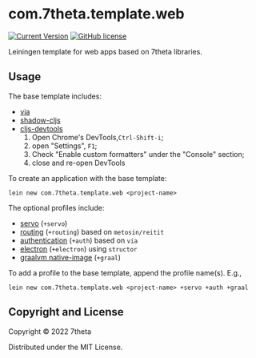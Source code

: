 # com.7theta.template.web

[![Current Version](https://img.shields.io/clojars/v/com.7theta/lein-template.web.svg)](https://clojars.org/com.7theta/lein-template.web)
[![GitHub license](https://img.shields.io/github/license/7theta/web-template.svg)](LICENSE)

Leiningen template for web apps based on 7theta libraries.

## Usage

The base template includes:

* [via](https://github.com/7theta/via)
* [shadow-cljs](http://shadow-cljs.org/)
* [cljs-devtools](https://github.com/binaryage/cljs-devtools)
    1. Open Chrome's DevTools,`Ctrl-Shift-i`;
    1. open "Settings", `F1`;
    1. Check "Enable custom formatters" under the "Console" section;
    1. close and re-open DevTools

To create an application with the base template:

```
lein new com.7theta.template.web <project-name>
```

The optional profiles include:

* [servo](https://github.com/7theta/servo) (`+servo`)
* [routing](https://github.com/metosin/reitit) (`+routing`) based on `metosin/reitit`
* [authentication](https://github.com/7theta/via-auth) (`+auth`) based on `via`
* [electron](https://www.electronjs.org/) (`+electron`) using `structor`
* [graalvm native-image](https://www.graalvm.org/reference-manual/native-image/) (`+graal`)

To add a profile to the base template, append the profile name(s). E.g.,

```
lein new com.7theta.template.web <project-name> +servo +auth +graal
```


## Copyright and License

Copyright © 2022 7theta

Distributed under the MIT License.
